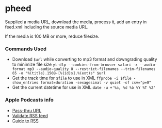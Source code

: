 # pheed

Supplied a media URL, download the media, process it, add an entry in feed.xml including the source media URL.


If the media is 100 MB or more, reduce filesize.

### Commands Used

  - Download `$url` while converting to mp3 format and downgrading quality to minimize file size `yt-dlp --cookies-from-browser safari -x --audio-format mp3 --audio-quality 8 --restrict-filenames --trim-filenames 65 -o "%(title).150B-[%(id)s].%(ext)s" $url`
  - Get the track time for `$file` to use in XML `ffprobe -i $file -show_entries format=duration -sexagesimal -v quiet -of csv="p=0"`
  - Get the current datetime for use in XML `date -u +'%a, %d %b %Y %T %Z'`

### Apple Podcasts info

  - [Pass-thru URL](https://podcastsconnect.apple.com/my-podcasts/new-feed?submitfeed=https://raw.githubusercontent.com/vinbarnes/pheed/main/feed.xml)
  - [Validate RSS feed](https://podcasters.apple.com/support/829-validate-your-podcast)
  - [Guide to RSS](https://help.apple.com/itc/podcasts_connect/#/itcb54353390)



